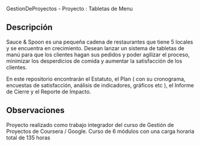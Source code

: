GestionDeProyectos - Proyecto : Tabletas de Menu

Descripción
-----------

Sauce & Spoon es una pequeña cadena de restaurantes que tiene 5 locales y se encuentra en crecimiento.
Desean lanzar un sistema de tabletas de manú para que los clientes hagan sus pedidos y poder agilizar el proceso, minimizar los desperdicios de comida y aumentar la satisfacción de los clientes.

En este repositorio encontrarán el Estatuto, el Plan ( con su cronograma, encuestas de satisfacción, análisis de indicadores, gráficos etc ), el Informe de Cierre y el Reporte de Impacto.


Observaciones
-------------
Proyecto realizado como trabajo integrador del curso de Gestión de Proyectos de Coursera / Google. 
Curso de 6 módulos con una carga horaria total de 135 horas

